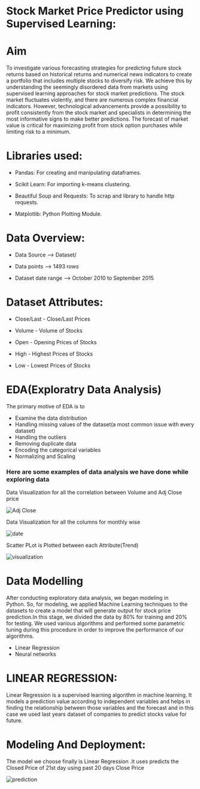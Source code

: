 # Stock Market Price Predictor using Supervised Learning:

# Aim
To investigate various forecasting strategies for predicting future stock returns based on historical returns and numerical news indicators to create a portfolio that includes multiple stocks to diversify risk. We achieve this by understanding the seemingly disordered data from markets using supervised learning approaches for stock market predictions. The stock market fluctuates violently, and there are numerous complex financial indicators. However, technological advancements provide a possibility to profit consistently from the stock market and specialists in determining the most informative signs to make better predictions. The forecast of market value is critical for maximizing profit from stock option purchases while limiting risk to a minimum.

# Libraries used:
- Pandas: For creating and manipulating dataframes.

- Scikit Learn: For importing k-means clustering.

- Beautiful Soup and Requests: To scrap and library to handle http requests.

- Matplotlib: Python Plotting Module.

# Data Overview:
- Data Source --> Dataset/

- Data points --> 1493 rows

- Dataset date range --> October 2010 to September 2015

# Dataset Attributes:

- Close/Last - Close/Last Prices

- Volume - Volume of Stocks

- Open - Opening Prices of Stocks

- High - Highest Prices of Stocks

- Low - Lowest Prices of Stocks

# EDA(Exploratry Data Analysis)

The primary motive of EDA is to

- Examine the data distribution
- Handling missing values of the dataset(a most common issue with every dataset)
- Handling the outliers
- Removing duplicate data
- Encoding the categorical variables
- Normalizing and Scaling
### Here are some examples of data analysis we have done while exploring data

Data Visualization for all the correlation between Volume and Adj Close price

![Adj Close](https://github.com/Tayyba27/NewCode/assets/100337978/00f52633-8398-4c58-badd-86f1cc2706dc)



Data Visualization for all the columns for monthly wise

![date](https://github.com/Tayyba27/NewCode/assets/100337978/f760dfae-0db3-4cae-92ca-950fcac42b05)


Scatter PLot is Plotted between each Attribute(Trend) 


![visualization](https://github.com/Tayyba27/NewCode/assets/100337978/54b62e7b-7a7b-4e9a-b0a9-a216c37cb7cd)


# Data Modelling
After conducting exploratory data analysis, we began modeling in Python. So, for modeling, we applied Machine Learning techniques to the datasets to create a model that will generate output for stock price prediction.In this stage, we divided the data by 80% for training and 20% for testing. We used various algorithms and performed some parametric tuning during this procedure in order to improve the performance of our algorithms. 
- Linear Regression
- Neural networks
 
 
# LINEAR REGRESSION:
Linear Regression is a supervised learning algorithm in machine learning. It models a prediction value according to independent variables and helps in finding the relationship between those variables and the forecast and in this case we used last years dataset of companies to predict stocks value for future.

# Modeling And Deployment:
The model we choose finally is Linear Regression .It uses predicts the Closed Price of 21st day using past 20 days Close Price


![prediction](https://github.com/Tayyba27/NewCode/assets/100337978/af41db0e-0ac7-4996-befa-dcc11ac8af65)






